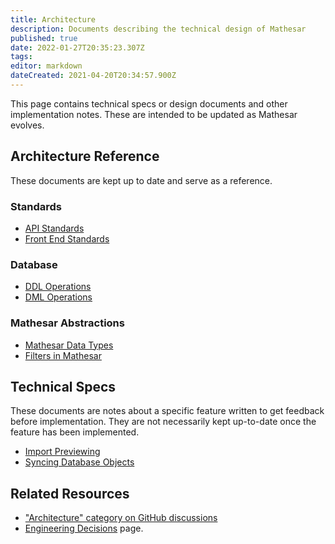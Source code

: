 ```yaml
---
title: Architecture
description: Documents describing the technical design of Mathesar
published: true
date: 2022-01-27T20:35:23.307Z
tags: 
editor: markdown
dateCreated: 2021-04-20T20:34:57.900Z
---
```


This page contains technical specs or design documents and other implementation notes. These are intended to be updated as Mathesar evolves.

## Architecture Reference
These documents are kept up to date and serve as a reference.

### Standards
- [API Standards](/engineering/architecture/api-standards)
- [Front End Standards](/engineering/architecture/front-end-standards)

### Database
- [DDL Operations](/engineering/architecture/ddl)
- [DML Operations](/engineering/architecture/dml)

### Mathesar Abstractions
- [Mathesar Data Types](/engineering/architecture/mathesar-types)
- [Filters in Mathesar](/en/engineering/architecture/filters)

## Technical Specs
These documents are notes about a specific feature written to get feedback before implementation. They are not necessarily kept up-to-date once the feature has been implemented.

- [Import Previewing](/engineering/architecture/import-preview-api)
- [Syncing Database Objects](/engineering/architecture/syncing)

## Related Resources
- ["Architecture" category on GitHub discussions](https://github.com/centerofci/mathesar/discussions/categories/architecture)
- [Engineering Decisions](/engineering/decisions) page.
